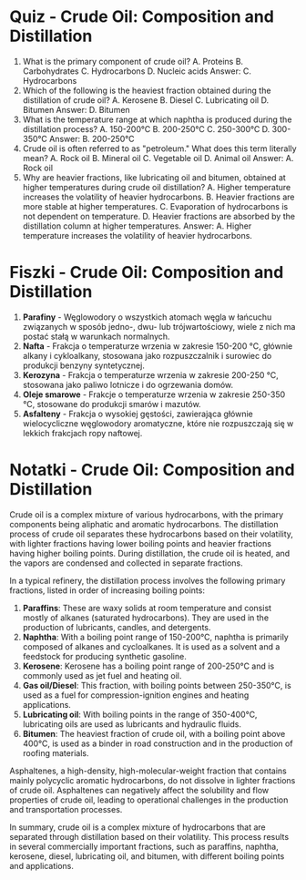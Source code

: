  # Quiz - Crude Oil: Composition and Distillation

1. What is the primary component of crude oil?
A. Proteins
B. Carbohydrates
C. Hydrocarbons
D. Nucleic acids
Answer: C. Hydrocarbons
2. Which of the following is the heaviest fraction obtained during the distillation of crude oil?
A. Kerosene
B. Diesel
C. Lubricating oil
D. Bitumen
Answer: D. Bitumen
3. What is the temperature range at which naphtha is produced during the distillation process?
A. 150-200°C
B. 200-250°C
C. 250-300°C
D. 300-350°C
Answer: B. 200-250°C
4. Crude oil is often referred to as "petroleum." What does this term literally mean?
A. Rock oil
B. Mineral oil
C. Vegetable oil
D. Animal oil
Answer: A. Rock oil
5. Why are heavier fractions, like lubricating oil and bitumen, obtained at higher temperatures during crude oil distillation?
A. Higher temperature increases the volatility of heavier hydrocarbons.
B. Heavier fractions are more stable at higher temperatures.
C. Evaporation of hydrocarbons is not dependent on temperature.
D. Heavier fractions are absorbed by the distillation column at higher temperatures.
Answer: A. Higher temperature increases the volatility of heavier hydrocarbons.

# Fiszki - Crude Oil: Composition and Distillation

1. **Parafiny** - Węglowodory o wszystkich atomach węgla w łańcuchu związanych w sposób jedno-, dwu- lub trójwartościowy, wiele z nich ma postać stałą w warunkach normalnych.
2. **Nafta** - Frakcja o temperaturze wrzenia w zakresie 150-200 °C, głównie alkany i cykloalkany, stosowana jako rozpuszczalnik i surowiec do produkcji benzyny syntetycznej.
3. **Kerozyna** - Frakcja o temperaturze wrzenia w zakresie 200-250 °C, stosowana jako paliwo lotnicze i do ogrzewania domów.
4. **Oleje smarowe** - Frakcje o temperaturze wrzenia w zakresie 250-350 °C, stosowane do produkcji smarów i mazutów.
5. **Asfalteny** - Frakcja o wysokiej gęstości, zawierająca głównie wielocycliczne węglowodory aromatyczne, które nie rozpuszczają się w lekkich frakcjach ropy naftowej.

# Notatki - Crude Oil: Composition and Distillation

Crude oil is a complex mixture of various hydrocarbons, with the primary components being aliphatic and aromatic hydrocarbons. The distillation process of crude oil separates these hydrocarbons based on their volatility, with lighter fractions having lower boiling points and heavier fractions having higher boiling points. During distillation, the crude oil is heated, and the vapors are condensed and collected in separate fractions.

In a typical refinery, the distillation process involves the following primary fractions, listed in order of increasing boiling points:

1. **Paraffins**: These are waxy solids at room temperature and consist mostly of alkanes (saturated hydrocarbons). They are used in the production of lubricants, candles, and detergents.
2. **Naphtha**: With a boiling point range of 150-200°C, naphtha is primarily composed of alkanes and cycloalkanes. It is used as a solvent and a feedstock for producing synthetic gasoline.
3. **Kerosene**: Kerosene has a boiling point range of 200-250°C and is commonly used as jet fuel and heating oil.
4. **Gas oil/Diesel**: This fraction, with boiling points between 250-350°C, is used as a fuel for compression-ignition engines and heating applications.
5. **Lubricating oil**: With boiling points in the range of 350-400°C, lubricating oils are used as lubricants and hydraulic fluids.
6. **Bitumen**: The heaviest fraction of crude oil, with a boiling point above 400°C, is used as a binder in road construction and in the production of roofing materials.

Asphaltenes, a high-density, high-molecular-weight fraction that contains mainly polycyclic aromatic hydrocarbons, do not dissolve in lighter fractions of crude oil. Asphaltenes can negatively affect the solubility and flow properties of crude oil, leading to operational challenges in the production and transportation processes.

In summary, crude oil is a complex mixture of hydrocarbons that are separated through distillation based on their volatility. This process results in several commercially important fractions, such as paraffins, naphtha, kerosene, diesel, lubricating oil, and bitumen, with different boiling points and applications.